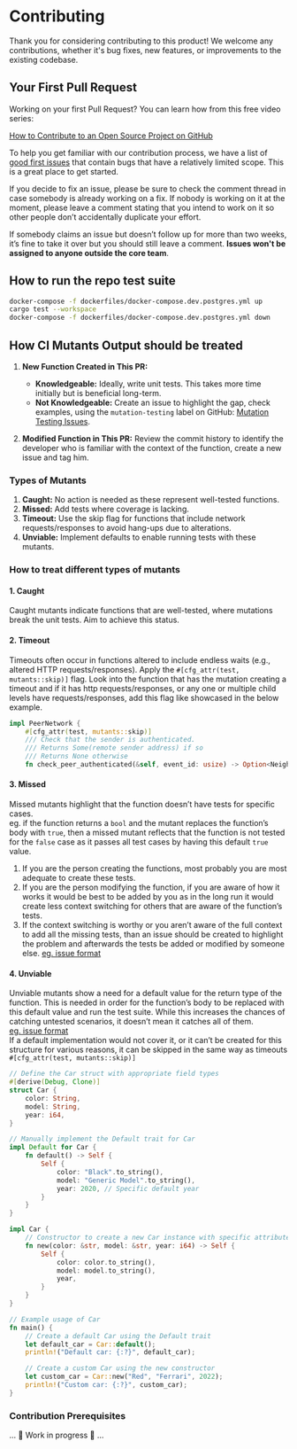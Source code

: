 # Contributing

Thank you for considering contributing to this product! We welcome any contributions, whether it's bug fixes, new features, or improvements to the existing codebase.

## Your First Pull Request

Working on your first Pull Request? You can learn how from this free video series:

[How to Contribute to an Open Source Project on GitHub](https://egghead.io/courses/how-to-contribute-to-an-open-source-project-on-github)

To help you get familiar with our contribution process, we have a list of [good first issues](../../issues?q=is%3Aissue+is%3Aopen+label%3A%22good+first+issue%22) that contain bugs that have a relatively limited scope. This is a great place to get started.

If you decide to fix an issue, please be sure to check the comment thread in case somebody is already working on a fix. If nobody is working on it at the moment, please leave a comment stating that you intend to work on it so other people don’t accidentally duplicate your effort.

If somebody claims an issue but doesn’t follow up for more than two weeks, it’s fine to take it over but you should still leave a comment. **Issues won't be assigned to anyone outside the core team**.

## How to run the repo test suite

```bash
docker-compose -f dockerfiles/docker-compose.dev.postgres.yml up
cargo test --workspace
docker-compose -f dockerfiles/docker-compose.dev.postgres.yml down
```

## How CI Mutants Output should be treated

1. **New Function Created in This PR:**
    - **Knowledgeable:** 
    Ideally, write unit tests. 
    This takes more time initially but is beneficial long-term.
    - **Not Knowledgeable:** 
    Create an issue to highlight the gap, check examples, using the `mutation-testing` label on GitHub: [Mutation Testing Issues](https://github.com/hirosystems/runehook/issues?q=is%3Aissue%20state%3Aopen%20label%3Amutation-testing).

2. **Modified Function in This PR:** 
Review the commit history to identify the developer who is familiar with the context of the function, create a new issue and tag him.

### Types of Mutants

1. **Caught:** 
No action is needed as these represent well-tested functions.
2. **Missed:** 
Add tests where coverage is lacking.
3. **Timeout:** 
Use the skip flag for functions that include network requests/responses to avoid hang-ups due to alterations.
4. **Unviable:** 
Implement defaults to enable running tests with these mutants.


### How to treat different types of mutants

#### 1. Caught

Caught mutants indicate functions that are well-tested, where mutations break the unit tests. 
Aim to achieve this status.

#### 2. Timeout

Timeouts often occur in functions altered to include endless waits (e.g., altered HTTP requests/responses). Apply the `#[cfg_attr(test, mutants::skip)]` flag. 
Look into the function that has the mutation creating a timeout and if it has http requests/responses, or any one or multiple child levels have requests/responses, add this flag like showcased in the below example.
  ```rust
  impl PeerNetwork {
      #[cfg_attr(test, mutants::skip)]
      /// Check that the sender is authenticated.
      /// Returns Some(remote sender address) if so
      /// Returns None otherwise
      fn check_peer_authenticated(&self, event_id: usize) -> Option<NeighborKey> {
  ```

#### 3. Missed
Missed mutants highlight that the function doesn’t have tests for specific cases.  
eg. if the function returns a `bool` and the mutant replaces the function’s body with `true`, then a missed mutant reflects that the function is not tested for the `false` case as it passes all test cases by having this default `true` value.

1. If you are the person creating the functions, most probably you are most adequate to create these tests. 
2. If you are the person modifying the function, if you are aware of how it works it would be best to be added by you as in the long run it would create less context switching for others that are aware of the function’s tests. 
3. If the context switching is worthy or you aren’t aware of the full context to add all the missing tests, than an issue should be created to highlight the problem and afterwards the tests be added or modified by someone else. [eg. issue format](https://github.com/stacks-network/stacks-core/issues/4872) 

#### 4. Unviable

Unviable mutants show a need for a default value for the return type of the function. 
This is needed in order for the function’s body to be replaced with this default value and run the test suite. 
While this increases the chances of catching untested scenarios, it doesn’t mean it catches all of them.  
[eg. issue format](https://github.com/stacks-network/stacks-core/issues/4867)  
If a default implementation would not cover it, or it can’t be created for this structure for various reasons, it can be skipped in the same way as timeouts `#[cfg_attr(test, mutants::skip)]`

```rust
// Define the Car struct with appropriate field types
#[derive(Debug, Clone)]
struct Car {
    color: String,
    model: String,
    year: i64,
}

// Manually implement the Default trait for Car
impl Default for Car {
    fn default() -> Self {
        Self {
            color: "Black".to_string(),
            model: "Generic Model".to_string(),
            year: 2020, // Specific default year
        }
    }
}

impl Car {
    // Constructor to create a new Car instance with specific attributes
    fn new(color: &str, model: &str, year: i64) -> Self {
        Self {
            color: color.to_string(),
            model: model.to_string(),
            year,
        }
    }
}

// Example usage of Car
fn main() {
    // Create a default Car using the Default trait
    let default_car = Car::default();
    println!("Default car: {:?}", default_car);

    // Create a custom Car using the new constructor
    let custom_car = Car::new("Red", "Ferrari", 2022);
    println!("Custom car: {:?}", custom_car);
}

```

### Contribution Prerequisites

... 🚧 Work in progress 🚧 ...

